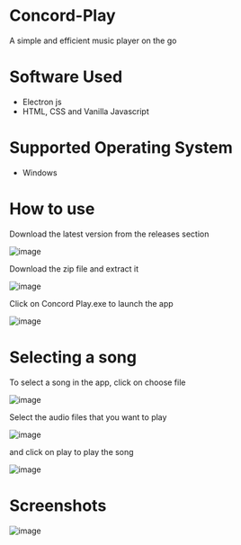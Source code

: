 # Concord-Play
A simple and efficient music player on the go

# Software Used
- Electron js
- HTML, CSS and Vanilla Javascript

# Supported Operating System
- Windows

# How to use
Download the latest version from the releases section

![image](https://user-images.githubusercontent.com/88923986/227237731-d5d487d8-2a8c-4afd-a577-131c10fe3f99.png)

Download the zip file and extract it

![image](https://user-images.githubusercontent.com/88923986/227238308-61da50cd-d9e9-46a0-a58a-395f11d82dbb.png)

Click on Concord Play.exe to launch the app

![image](https://user-images.githubusercontent.com/88923986/227238934-5cdb8c0c-df99-453d-9fac-ed34573ba47d.png)

# Selecting a song

To select a song in the app, click on choose file

![image](https://user-images.githubusercontent.com/88923986/227239333-908380df-2e25-4188-9c01-0eb46a8a53aa.png)

Select the audio files that you want to play

![image](https://user-images.githubusercontent.com/88923986/227239575-e99a00be-a95b-43b1-b046-aae521cfbe5c.png)

and click on play to play the song

![image](https://user-images.githubusercontent.com/88923986/227239739-b298d9dd-ea11-4b70-92bc-5265df55320d.png)

# Screenshots

![image](https://user-images.githubusercontent.com/88923986/227436562-c6e041be-035b-4ffc-9842-4ed2d611b198.png)

